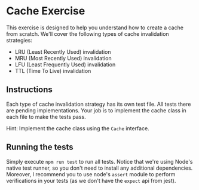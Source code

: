 # Cache Exercise
This exercise is designed to help you understand how to create a cache from scratch. We'll cover the following types of cache invalidation strategies:

* LRU (Least Recently Used) invalidation
* MRU (Most Recently Used) invalidation
* LFU (Least Frequently Used) invalidation
* TTL (Time To Live) invalidation

## Instructions

Each type of cache invalidation strategy has its own test file. All tests there are pending implementations. Your job is to implement the cache class in each file to make the tests pass.

Hint: Implement the cache class using the `Cache` interface.

## Running the tests

Simply execute `npm run test` to run all tests. Notice that we're using Node's native test runner, so you don't need to install any additional dependencies. Moreover, I recommend you to use node's `assert` module to perform verifications in your tests (as we don't have the `expect` api from jest).
